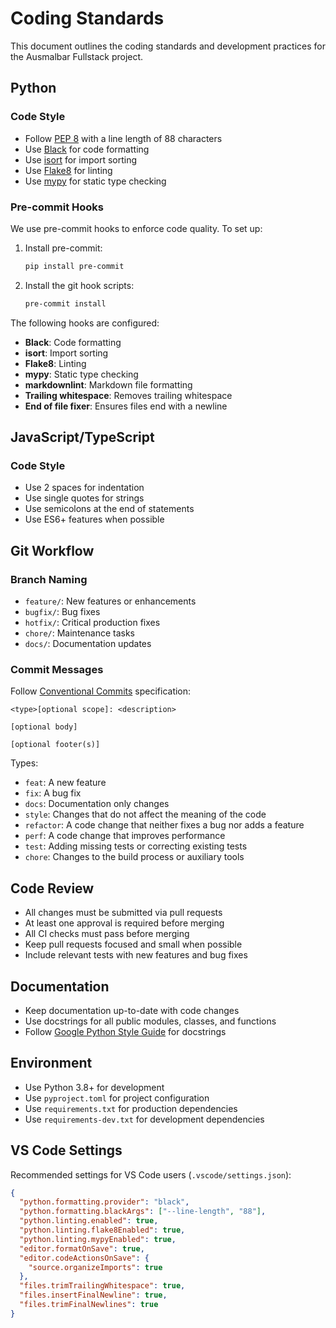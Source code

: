 # Coding Standards

This document outlines the coding standards and development practices for the Ausmalbar Fullstack project.

## Python

### Code Style
- Follow [PEP 8](https://www.python.org/dev/peps/pep-0008/) with a line length of 88 characters
- Use [Black](https://black.readthedocs.io/) for code formatting
- Use [isort](https://pycqa.github.io/isort/) for import sorting
- Use [Flake8](https://flake8.pycqa.org/) for linting
- Use [mypy](https://mypy.readthedocs.io/) for static type checking

### Pre-commit Hooks
We use pre-commit hooks to enforce code quality. To set up:

1. Install pre-commit:
   ```bash
   pip install pre-commit
   ```

2. Install the git hook scripts:
   ```bash
   pre-commit install
   ```

The following hooks are configured:
- **Black**: Code formatting
- **isort**: Import sorting
- **Flake8**: Linting
- **mypy**: Static type checking
- **markdownlint**: Markdown file formatting
- **Trailing whitespace**: Removes trailing whitespace
- **End of file fixer**: Ensures files end with a newline

## JavaScript/TypeScript

### Code Style
- Use 2 spaces for indentation
- Use single quotes for strings
- Use semicolons at the end of statements
- Use ES6+ features when possible

## Git Workflow

### Branch Naming
- `feature/`: New features or enhancements
- `bugfix/`: Bug fixes
- `hotfix/`: Critical production fixes
- `chore/`: Maintenance tasks
- `docs/`: Documentation updates

### Commit Messages
Follow [Conventional Commits](https://www.conventionalcommits.org/) specification:

```
<type>[optional scope]: <description>

[optional body]

[optional footer(s)]
```

Types:
- `feat`: A new feature
- `fix`: A bug fix
- `docs`: Documentation only changes
- `style`: Changes that do not affect the meaning of the code
- `refactor`: A code change that neither fixes a bug nor adds a feature
- `perf`: A code change that improves performance
- `test`: Adding missing tests or correcting existing tests
- `chore`: Changes to the build process or auxiliary tools

## Code Review

- All changes must be submitted via pull requests
- At least one approval is required before merging
- All CI checks must pass before merging
- Keep pull requests focused and small when possible
- Include relevant tests with new features and bug fixes

## Documentation

- Keep documentation up-to-date with code changes
- Use docstrings for all public modules, classes, and functions
- Follow [Google Python Style Guide](https://google.github.io/styleguide/pyguide.html) for docstrings

## Environment

- Use Python 3.8+ for development
- Use `pyproject.toml` for project configuration
- Use `requirements.txt` for production dependencies
- Use `requirements-dev.txt` for development dependencies

## VS Code Settings

Recommended settings for VS Code users (`.vscode/settings.json`):

```json
{
  "python.formatting.provider": "black",
  "python.formatting.blackArgs": ["--line-length", "88"],
  "python.linting.enabled": true,
  "python.linting.flake8Enabled": true,
  "python.linting.mypyEnabled": true,
  "editor.formatOnSave": true,
  "editor.codeActionsOnSave": {
    "source.organizeImports": true
  },
  "files.trimTrailingWhitespace": true,
  "files.insertFinalNewline": true,
  "files.trimFinalNewlines": true
}
```
